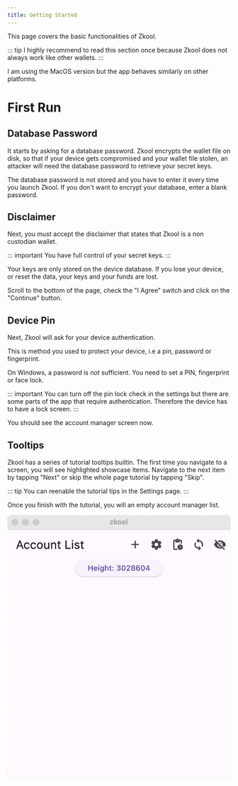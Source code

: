 ```yaml
---
title: Getting Started
---
```


This page covers the basic functionalities
of Zkool.

::: tip
I highly recommend to read this section once
because Zkool does not always work like other wallets.
:::

I am using the MacOS version but the app behaves
similarly on other platforms.

# First Run

## Database Password

It starts by asking for a database password.
Zkool encrypts the wallet file on disk, so that
if your device gets compromised and your wallet file
stolen, an attacker will need the database password
to retrieve your secret keys.

The database password is not stored and you have
to enter it every time you launch Zkool. If you
don't want to encrypt your database, enter
a blank password.

## Disclaimer

Next, you must accept the disclaimer that states
that Zkool is a non custodian wallet.

::: important
You have full control of your secret keys.
:::

Your keys are only stored on the device database.
If you lose your device, or reset the data, your keys
and your funds are lost.

Scroll to the bottom of the page, check the "I Agree"
switch and click on the "Continue" button.

## Device Pin

Next, Zkool will ask for your device authentication.

This is method you used to protect your device, i.e
a pin, password or fingerprint.

On Windows, a password is *not* sufficient. You need
to set a PIN, fingerprint or face lock.

::: important
You can turn off the pin lock check in the settings
but there are some parts of the app that require
authentication. Therefore the device has to have
a lock screen.
:::

You should see the account manager screen now.

## Tooltips

Zkool has a series of tutorial tooltips builtin.
The first time you navigate to a screen, you will
see highlighted showcase items. Navigate to the next
item by tapping "Next" or skip the whole page tutorial
by tapping "Skip".

::: tip
You can reenable the tutorial tips in the Settings page.
:::

Once you finish with the tutorial, you will an empty
account manager list.

![Account Manager](images/01.account_mgr.png)


